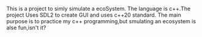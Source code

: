 This is a project to simly simulate a ecoSystem.
The language is c++.The project Uses SDL2 to create GUI and uses c++20 standard.
The main purpose is to practice my c++ programming,but smulating an ecosystem is alse fun,isn't it?
